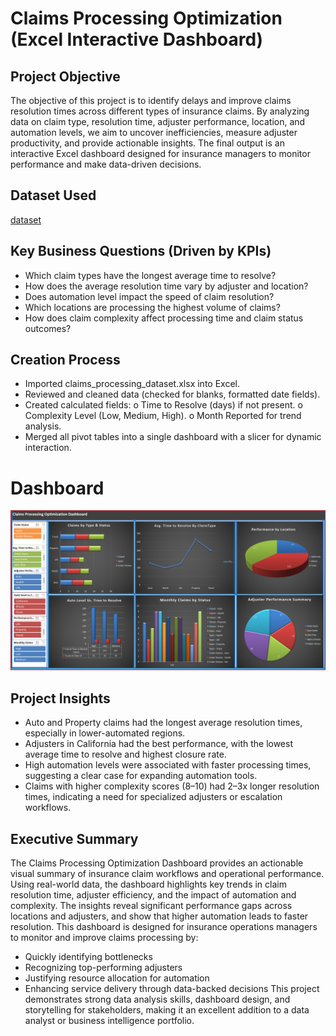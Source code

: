 # Claims Processing Optimization (Excel Interactive Dashboard)
## Project Objective
The objective of this project is to identify delays and improve claims resolution times across different types of insurance claims. By analyzing data on claim type, resolution time, adjuster performance, location, and automation levels, we aim to uncover inefficiencies, measure adjuster productivity, and provide actionable insights. The final output is an interactive Excel dashboard designed for insurance managers to monitor performance and make data-driven decisions.
## Dataset Used
<a href="https://github.com/lbrownjr75-glitch/Claim-Processing-Optimization/blob/main/claims_processing_dataset1.0.xlsx">dataset</a>
## Key Business Questions (Driven by KPIs)
-	Which claim types have the longest average time to resolve?
-	How does the average resolution time vary by adjuster and location?
-	Does automation level impact the speed of claim resolution?
-	Which locations are processing the highest volume of claims?
-	How does claim complexity affect processing time and claim status outcomes?
## Creation Process
-	Imported claims_processing_dataset.xlsx into Excel.
-	Reviewed and cleaned data (checked for blanks, formatted date fields). 
-	Created calculated fields:
o	Time to Resolve (days) if not present.
o	Complexity Level (Low, Medium, High). 
o	Month Reported for trend analysis.
-	Merged all pivot tables into a single dashboard with a slicer for dynamic interaction.
# Dashboard
![image alt](https://github.com/lbrownjr75-glitch/Claim-Processing-Optimization/blob/main/Screenshot%202025-08-06%20115812.png)
## Project Insights
-	Auto and Property claims had the longest average resolution times, especially in lower-automated regions.
-	Adjusters in California had the best performance, with the lowest average time to resolve and highest closure rate.
-	High automation levels were associated with faster processing times, suggesting a clear case for expanding automation tools.
-	Claims with higher complexity scores (8–10) had 2–3x longer resolution times, indicating a need for specialized adjusters or escalation workflows.
## Executive Summary
The Claims Processing Optimization Dashboard provides an actionable visual summary of insurance claim workflows and operational performance. Using real-world data, the dashboard highlights key trends in claim resolution time, adjuster efficiency, and the impact of automation and complexity. The insights reveal significant performance gaps across locations and adjusters, and show that higher automation leads to faster resolution.
This dashboard is designed for insurance operations managers to monitor and improve claims processing by:
-	Quickly identifying bottlenecks
-	Recognizing top-performing adjusters
-	Justifying resource allocation for automation
-	Enhancing service delivery through data-backed decisions
This project demonstrates strong data analysis skills, dashboard design, and storytelling for stakeholders, making it an excellent addition to a data analyst or business intelligence portfolio.
